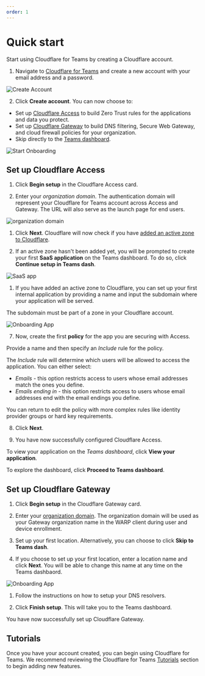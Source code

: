```yaml
---
order: 1
---
```


# Quick start

Start using Cloudflare for Teams by creating a Cloudflare account.

1. Navigate to [Cloudflare for Teams](https://dash.cloudflare.com/sign-up?redirect_uri=https%3A%2F%2Fdash.teams.cloudflare.com%2Fauth-callback) and create a new account with your email address and a password.

![Create Account](../static/documentation/quickstart/create-account.png)

2. Click **Create account**. You can now choose to:

  * Set up [Cloudflare Access](#set-up-cloudflare-access) to build Zero Trust rules for the applications and data you protect.
  * Set up [Cloudflare Gateway](#set-up-cloudflare-gateway) to build DNS filtering, Secure Web Gateway, and cloud firewall policies for your organization.
  * Skip directly to the [Teams dashboard](https://dash.teams.cloudflare.com).

![Start Onboarding](../static/documentation/quickstart/first-screen.png)

## Set up Cloudflare Access

1. Click **Begin setup** in the Cloudflare Access card.

1. Enter your *organization domain*. The authentication domain will represent your Cloudflare for Teams account across Access and Gateway. The URL will also serve as the launch page for end users.

 ![organization domain](../static/documentation/quickstart/auth-domain.png)

1. Click **Next**. Cloudflare will now check if you have [added an active zone to Cloudflare](https://support.cloudflare.com/hc/articles/201720164-Creating-a-Cloudflare-account-and-adding-a-website).

1. If an active zone hasn't been added yet, you will be prompted to create your first **SaaS application** on the Teams dashboard. To do so, click **Continue setup in Teams dash**.

 ![SaaS app](../static/documentation/quickstart/setup-saas-application.png)

1. If you have added an active zone to Cloudflare, you can set up your first internal application by providing a name and input the subdomain where your application will be served.

 The subdomain must be part of a zone in your Cloudflare account.

![Onboarding App](../static/documentation/quickstart/internal-app.png)

7. Now, create the first **policy** for the app you are securing with Access.

Provide a name and then specify an *Include* rule for the policy.

The *Include* rule will determine which users will be allowed to access the application.
You can either select:
  * *Emails* - this option restricts access to users whose email addresses match the ones you define.
  * *Emails ending in* - this option restricts access to users whose email addresses end with the email endings you define.

You can return to edit the policy with more complex rules like identity provider groups or hard key requirements.

8. Click **Next**.

9. You have now successfully configured Cloudflare Access.

 To view your application on the *Teams dashboard*, click **View your application**.

 To explore the dashboard, click **Proceed to Teams dashboard**.

## Set up Cloudflare Gateway

1. Click **Begin setup** in the Cloudflare Gateway card.

1. Enter your [organization domain](/glossary#organization-domain). The organization domain will be used as your Gateway organization name in the WARP client during user and device enrollment.

1. Set up your first location. Alternatively, you can choose to click **Skip to Teams dash**.

1. If you choose to set up your first location, enter a location name and click **Next**. You will be able to change this name at any time on the Teams dashbaord.

 ![Onboarding App](../static/documentation/quickstart/first-location.png)

1. Follow the instructions on how to setup your DNS resolvers.

1. Click **Finish setup**. This will take you to the Teams dashboard.

You have now successfully set up Cloudflare Gateway.

## Tutorials

Once you have your account created, you can begin using Cloudflare for Teams. We recommend reviewing the Cloudflare for Teams [Tutorials](/tutorials) section to begin adding new features.